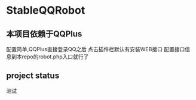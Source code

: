 StableQQRobot
=============

## 本项目依赖于QQPlus

配置简单,QQPlus直接登录QQ之后
点击插件栏默认有安装WEB接口
配置接口信息到本repo的robot.php入口就行了

## project status

测试

